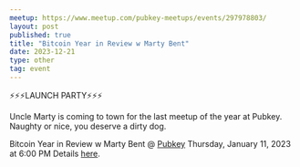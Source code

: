 ```yaml
---
meetup: https://www.meetup.com/pubkey-meetups/events/297978803/
layout: post
published: true
title: "Bitcoin Year in Review w Marty Bent"
date: 2023-12-21
type: other
tag: event
---
```

⚡⚡⚡LAUNCH PARTY⚡⚡⚡

Uncle Marty is coming to town for the last meetup of the year at Pubkey. Naughty or nice, you deserve a dirty dog.

Bitcoin Year in Review w Marty Bent @  <a href="https://www.google.com/maps/search/?api=1&query=40.73222%2C%20-74.00002" target="_blank">Pubkey</a>
Thursday, January 11, 2023 at 6:00 PM Details <a href="https://www.meetup.com/pubkey-meetups/events/297978803/" target="_blank">here</a>.